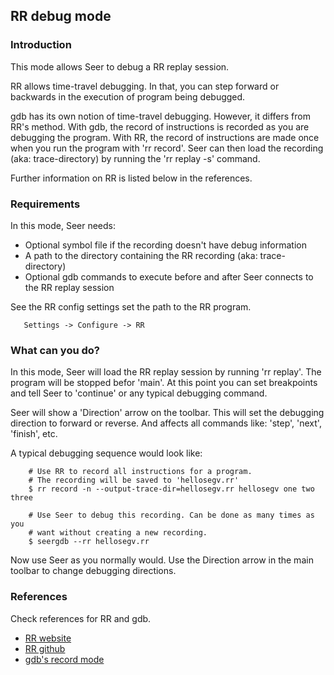 ## RR debug mode

### Introduction

This mode allows Seer to debug a RR replay session.

RR allows time-travel debugging. In that, you can step forward or backwards in the execution of program
being debugged.

gdb has its own notion of time-travel debugging. However, it differs from RR's method. With gdb, the
record of instructions is recorded as you are debugging the program.  With RR, the record of instructions
are made once when you run the program with 'rr record'. Seer can then load the recording (aka: trace-directory)
by running the 'rr replay -s' command.

Further information on RR is listed below in the references.


### Requirements
In this mode, Seer needs:

* Optional symbol file if the recording doesn't have debug information
* A path to the directory containing the RR recording (aka: trace-directory)
* Optional gdb commands to execute before and after Seer connects to the RR replay session

See the RR config settings set the path to the RR program.
```
   Settings -> Configure -> RR
```

### What can you do?
In this mode, Seer will load the RR replay session by running 'rr replay'. The program will be stopped befor 'main'.
At this point you can set breakpoints and tell Seer to 'continue' or any typical debugging command.

Seer will show a 'Direction' arrow on the toolbar. This will set the debugging direction to forward or reverse. And
affects all commands like: 'step', 'next', 'finish', etc.

A typical debugging sequence would look like:

```
    # Use RR to record all instructions for a program.
    # The recording will be saved to 'hellosegv.rr'
    $ rr record -n --output-trace-dir=hellosegv.rr hellosegv one two three

    # Use Seer to debug this recording. Can be done as many times as you
    # want without creating a new recording.
    $ seergdb --rr hellosegv.rr
```

Now use Seer as you normally would. Use the Direction arrow in the main toolbar to change debugging directions.

### References

Check references for RR and gdb.

* [RR website](https://rr-project.org)
* [RR github](https://github.com/rr-debugger/rr/wiki/Usage)
* [gdb's record mode](https://sourceware.org/gdb/current/onlinedocs/gdb.html/Process-Record-and-Replay.html#index-record-mode)

